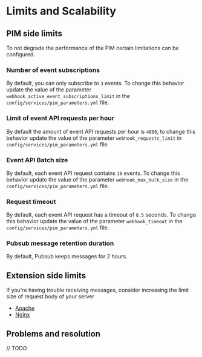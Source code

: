 # Limits and Scalability

## PIM side limits

To not degrade the performance of the PIM certain limitations can be configured.

### Number of event subscriptions

By default, you can only subscribe to `3` events. To change this behavior update the value of the parameter `webhook_active_event_subscriptions_limit` in the `config/services/pim_parameters.yml` file.

### Limit of event API requests per hour

By default the amount of event API requests per hour is `4000`, to change this behavior update the value of the parameter `webhook_requests_limit` in `config/services/pim_parameters.yml` file

### Event API Batch size

By default, each event API request contains `10` events. To change this behavior update the value of the parameter `webhook_max_bulk_size` in the `config/services/pim_parameters.yml` file.

### Request timeout

By default, each event API request has a timeout of `0.5` seconds. To change this behavior update the value of the parameter `webhook_timeout` in the `config/services/pim_parameters.yml` file.

### Pubsub message retention duration

By default, Pubsub keeps messages for 2 hours.


## Extension side limits

If you're having trouble receiving messages, consider increasing the limit size of request body of your server

* [Apache](https://httpd.apache.org/docs/current/mod/core.html#limitrequestbody)
* [Nginx](http://nginx.org/en/docs/http/ngx_http_core_module.html#client_max_body_size)

## Problems and resolution

// TODO

